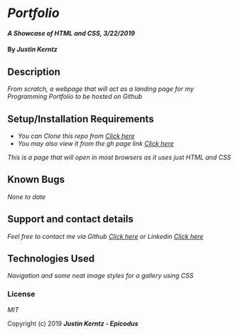 # _Portfolio_

#### _A Showcase of HTML and CSS, 3/22/2019_

#### By _**Justin Kerntz**_

## Description

_From scratch, a webpage that will act as a landing page for my Programming Portfolio to be hosted on Github_

## Setup/Installation Requirements

* _You can Clone this repo from [Click here](https://github.com/kerj/portfolio.git)_
* _You may also view it from the gh page link [Click here](#)_

_This is a page that will open in most browsers as it uses just HTML and CSS_

## Known Bugs

_None to date_

## Support and contact details

_Feel free to contact me via Github [Click here](https://github.com/kerj) or Linkedin [Click here](https://www.linkedin.com/in/kerntzj)_

## Technologies Used

_Navigation and some neat image styles for a gallery using CSS_

### License

*MIT*

Copyright (c) 2019 **_Justin Kerntz - Epicodus_**
